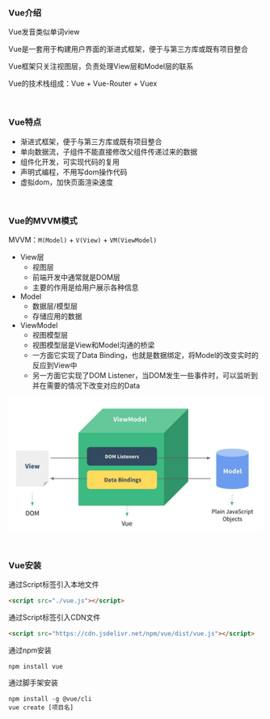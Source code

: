 ### Vue介绍

Vue发音类似单词view

Vue是一套用于构建用户界面的渐进式框架，便于与第三方库或既有项目整合

Vue框架只关注视图层，负责处理View层和Model层的联系

Vue的技术栈组成：Vue + Vue-Router + Vuex

<br/>

### Vue特点

* 渐进式框架，便于与第三方库或既有项目整合
* 单向数据流，子组件不能直接修改父组件传递过来的数据
* 组件化开发，可实现代码的复用
* 声明式编程，不用写dom操作代码
* 虚拟dom，加快页面渲染速度

<br/>

### Vue的MVVM模式

MVVM：`M(Model)` + `V(View)` + `VM(ViewModel)`

* View层
  * 视图层
  * 前端开发中通常就是DOM层
  * 主要的作用是给用户展示各种信息
* Model
  * 数据层/模型层
  * 存储应用的数据
* ViewModel
  * 视图模型层
  * 视图模型层是View和Model沟通的桥梁
  * 一方面它实现了Data Binding，也就是数据绑定，将Model的改变实时的反应到View中
  * 另一方面它实现了DOM Listener，当DOM发生一些事件时，可以监听到并在需要的情况下改变对应的Data

![MVVM](./image/mvvm.png)

<br/>

### Vue安装

通过Script标签引入本地文件

```html
<script src="./vue.js"></script>
```

通过Script标签引入CDN文件

```html
<script src="https://cdn.jsdelivr.net/npm/vue/dist/vue.js"></script>
```

通过npm安装

```shell
npm install vue
```

通过脚手架安装

```shell
npm install -g @vue/cli
vue create [项目名]
```

